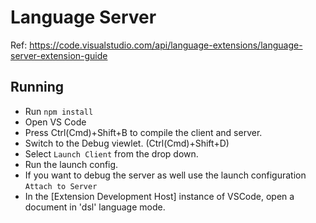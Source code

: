 # Language Server

Ref: https://code.visualstudio.com/api/language-extensions/language-server-extension-guide

## Running

- Run `npm install`
- Open VS Code
- Press Ctrl(Cmd)+Shift+B to compile the client and server.
- Switch to the Debug viewlet. (Ctrl(Cmd)+Shift+D)
- Select `Launch Client` from the drop down.
- Run the launch config.
- If you want to debug the server as well use the launch configuration `Attach to Server`
- In the [Extension Development Host] instance of VSCode, open a document in 'dsl' language mode.
